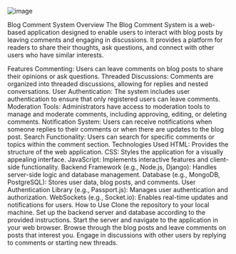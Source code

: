 ![image](https://github.com/kt1275088/Blog-Comment-System/assets/140021793/c3c6c6dd-f0f5-446a-bd78-6416d4f838d0)

Blog Comment System
Overview
The Blog Comment System is a web-based application designed to enable users to interact with blog posts by leaving comments and engaging in discussions. It provides a platform for readers to share their thoughts, ask questions, and connect with other users who have similar interests.

Features
Commenting: Users can leave comments on blog posts to share their opinions or ask questions.
Threaded Discussions: Comments are organized into threaded discussions, allowing for replies and nested conversations.
User Authentication: The system includes user authentication to ensure that only registered users can leave comments.
Moderation Tools: Administrators have access to moderation tools to manage and moderate comments, including approving, editing, or deleting comments.
Notification System: Users can receive notifications when someone replies to their comments or when there are updates to the blog post.
Search Functionality: Users can search for specific comments or topics within the comment section.
Technologies Used
HTML: Provides the structure of the web application.
CSS: Styles the application for a visually appealing interface.
JavaScript: Implements interactive features and client-side functionality.
Backend Framework (e.g., Node.js, Django): Handles server-side logic and database management.
Database (e.g., MongoDB, PostgreSQL): Stores user data, blog posts, and comments.
User Authentication Library (e.g., Passport.js): Manages user authentication and authorization.
WebSockets (e.g., Socket.io): Enables real-time updates and notifications for users.
How to Use
Clone the repository to your local machine.
Set up the backend server and database according to the provided instructions.
Start the server and navigate to the application in your web browser.
Browse through the blog posts and leave comments on posts that interest you.
Engage in discussions with other users by replying to comments or starting new threads.
